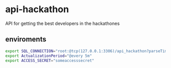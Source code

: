 # api-hackathon
API for getting the best developers in the hackathones


## enviroments

```sh
export SQL_CONNECTION="root:@tcp(127.0.0.1:3306)/api_hackathon?parseTime=True"
export ActualizationPeriod="@every 5m"
export ACCESS_SECRET="someaccesssecret"
```